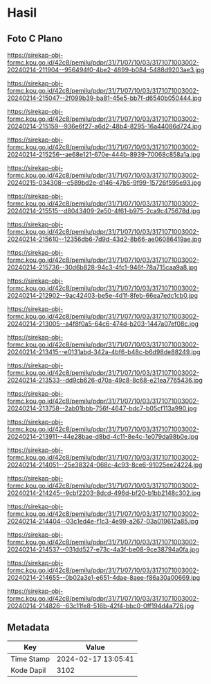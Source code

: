 # Hasil

## Foto C Plano

https://sirekap-obj-formc.kpu.go.id/42c8/pemilu/pdpr/31/71/07/10/03/3171071003002-20240214-211904--956494f0-4be2-4899-b084-5488d9203ae3.jpg

https://sirekap-obj-formc.kpu.go.id/42c8/pemilu/pdpr/31/71/07/10/03/3171071003002-20240214-215047--2f099b39-ba81-45e5-bb7f-d6540b050444.jpg

https://sirekap-obj-formc.kpu.go.id/42c8/pemilu/pdpr/31/71/07/10/03/3171071003002-20240214-215159--936e6f27-a6d2-48b4-8295-16a44086d724.jpg

https://sirekap-obj-formc.kpu.go.id/42c8/pemilu/pdpr/31/71/07/10/03/3171071003002-20240214-215256--ae68e121-670e-444b-8939-70068c858a1a.jpg

https://sirekap-obj-formc.kpu.go.id/42c8/pemilu/pdpr/31/71/07/10/03/3171071003002-20240215-034308--c589bd2e-d146-47b5-9f99-15726f595e93.jpg

https://sirekap-obj-formc.kpu.go.id/42c8/pemilu/pdpr/31/71/07/10/03/3171071003002-20240214-215515--d8043409-2e50-4f61-b975-2ca9c475678d.jpg

https://sirekap-obj-formc.kpu.go.id/42c8/pemilu/pdpr/31/71/07/10/03/3171071003002-20240214-215610--12356db6-7d9d-43d2-8b66-ae06086419ae.jpg

https://sirekap-obj-formc.kpu.go.id/42c8/pemilu/pdpr/31/71/07/10/03/3171071003002-20240214-215736--30d6b828-94c3-4fc1-946f-78a715caa9a8.jpg

https://sirekap-obj-formc.kpu.go.id/42c8/pemilu/pdpr/31/71/07/10/03/3171071003002-20240214-212902--9ac42403-be5e-4d1f-8feb-66ea7edc1cb0.jpg

https://sirekap-obj-formc.kpu.go.id/42c8/pemilu/pdpr/31/71/07/10/03/3171071003002-20240214-213005--a4f8f0a5-64c6-474d-b203-1447a07ef08c.jpg

https://sirekap-obj-formc.kpu.go.id/42c8/pemilu/pdpr/31/71/07/10/03/3171071003002-20240214-213415--e0131abd-342a-4bf6-b48c-b6d98de88249.jpg

https://sirekap-obj-formc.kpu.go.id/42c8/pemilu/pdpr/31/71/07/10/03/3171071003002-20240214-213533--dd9cb626-d70a-49c8-8c68-e21ea7765436.jpg

https://sirekap-obj-formc.kpu.go.id/42c8/pemilu/pdpr/31/71/07/10/03/3171071003002-20240214-213758--2ab01bbb-756f-4647-bdc7-b05cf113a990.jpg

https://sirekap-obj-formc.kpu.go.id/42c8/pemilu/pdpr/31/71/07/10/03/3171071003002-20240214-213911--44e28bae-d8bd-4c11-8e4c-1e079da98b0e.jpg

https://sirekap-obj-formc.kpu.go.id/42c8/pemilu/pdpr/31/71/07/10/03/3171071003002-20240214-214051--25e38324-068c-4c93-8ce6-91025ee24224.jpg

https://sirekap-obj-formc.kpu.go.id/42c8/pemilu/pdpr/31/71/07/10/03/3171071003002-20240214-214245--9cbf2203-8dcd-496d-bf20-b1bb2148c302.jpg

https://sirekap-obj-formc.kpu.go.id/42c8/pemilu/pdpr/31/71/07/10/03/3171071003002-20240214-214404--03c1ed4e-f1c3-4e99-a267-03a019612a85.jpg

https://sirekap-obj-formc.kpu.go.id/42c8/pemilu/pdpr/31/71/07/10/03/3171071003002-20240214-214537--031dd527-e73c-4a3f-be08-9ce38794a0fa.jpg

https://sirekap-obj-formc.kpu.go.id/42c8/pemilu/pdpr/31/71/07/10/03/3171071003002-20240214-214655--0b02a3e1-e651-4dae-8aee-f86a30a00669.jpg

https://sirekap-obj-formc.kpu.go.id/42c8/pemilu/pdpr/31/71/07/10/03/3171071003002-20240214-214826--63c11fe8-516b-42f4-bbc0-0ff194d4a726.jpg


## Metadata

| Key        | Value               |
| ---------- | ------------------- |
| Time Stamp | 2024-02-17 13:05:41 |
| Kode Dapil | 3102                |



